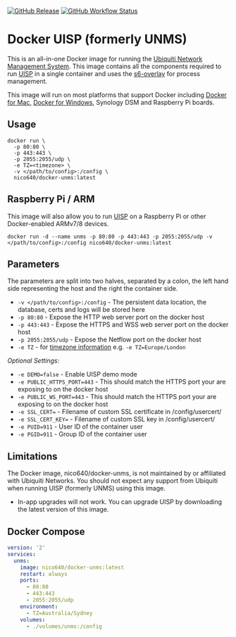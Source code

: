 [![GitHub Release](https://img.shields.io/github/v/release/Nico640/docker-unms?style=flat-square)](https://github.com/nico640/docker-unms/releases)
[![GitHub Workflow Status](https://img.shields.io/github/workflow/status/Nico640/docker-unms/Docker%20CI%20Release?style=flat-square)](https://github.com/Nico640/docker-unms/actions?query=workflow%3A%22Docker+CI+Release%22)

# Docker UISP (formerly UNMS)

This is an all-in-one Docker image for running the [Ubiquiti Network Management System](https://uisp.ui.com/). This image contains all the components required to run [UISP](https://uisp.ui.com/) in a single container and uses the [s6-overlay](https://github.com/just-containers/s6-overlay) for process management.

This image will run on most platforms that support Docker including [Docker for Mac](https://www.docker.com/docker-mac), [Docker for Windows](https://www.docker.com/docker-windows), Synology DSM and Raspberry Pi boards.

## Usage

```shell
docker run \
  -p 80:80 \
  -p 443:443 \
  -p 2055:2055/udp \
  -e TZ=<timezone> \
  -v </path/to/config>:/config \
  nico640/docker-unms:latest
```

## Raspberry Pi / ARM

This image will also allow you to run [UISP](https://uisp.ui.com/) on a Raspberry Pi or other Docker-enabled ARMv7/8 devices.

```
docker run -d --name unms -p 80:80 -p 443:443 -p 2055:2055/udp -v </path/to/config>:/config nico640/docker-unms:latest
```

## Parameters

The parameters are split into two halves, separated by a colon, the left hand side representing the host and the right the container side.

* `-v </path/to/config>:/config` - The persistent data location, the database, certs and logs will be stored here
* `-p 80:80` - Expose the HTTP web server port on the docker host
* `-p 443:443` - Expose the HTTPS and WSS web server port on the docker host
* `-p 2055:2055/udp` - Expose the Netflow port on the docker host
* `-e TZ` - for [timezone information](https://en.wikipedia.org/wiki/List_of_tz_database_time_zones) e.g. `-e TZ=Europe/London`

*Optional Settings:*

* `-e DEMO=false` - Enable UISP demo mode
* `-e PUBLIC_HTTPS_PORT=443` - This should match the HTTPS port your are exposing to on the docker host
* `-e PUBLIC_WS_PORT=443` - This should match the HTTPS port your are exposing to on the docker host
* `-e SSL_CERT=` - Filename of custom SSL certificate in /config/usercert/
* `-e SSL_CERT_KEY=` - Filename of custom SSL key in /config/usercert/
* `-e PUID=911` - User ID of the container user
* `-e PGID=911` - Group ID of the container user

## Limitations

The Docker image, nico640/docker-unms, is not maintained by or affiliated with Ubiquiti Networks. You should not expect any support from Ubiquiti when running UISP (formerly UNMS) using this image.

* In-app upgrades will not work. You can upgrade UISP by downloading the latest version of this image.

## Docker Compose

```yml
version: '2'
services:
  unms:
    image: nico640/docker-unms:latest
    restart: always
    ports:
      - 80:80
      - 443:443
      - 2055:2055/udp
    environment:
      - TZ=Australia/Sydney
    volumes:
      - ./volumes/unms:/config
```
